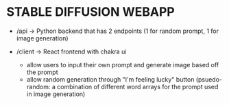 # STABLE DIFFUSION WEBAPP

- /api -> Python backend that has 2 endpoints (1 for random prompt, 1 for image generation)

- /client -> React frontend with chakra ui
  - allow users to input their own prompt and generate image based off the prompt
  - allow random generation through "I'm feeling lucky" button (psuedo-random: a combination of different word arrays for the prompt used in image generation)
